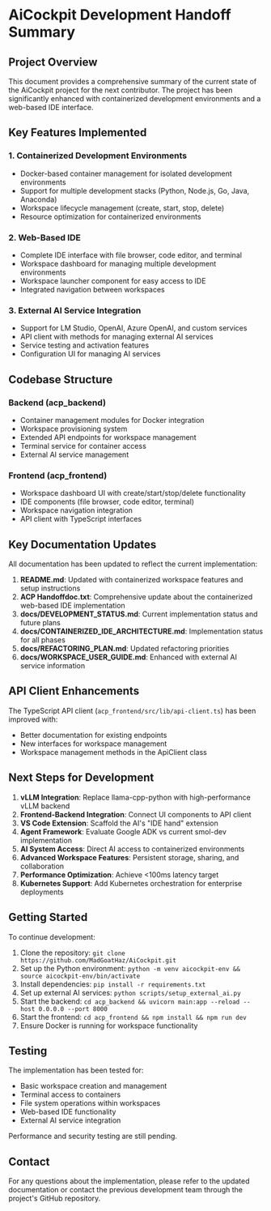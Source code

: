 # AiCockpit Development Handoff Summary

## Project Overview

This document provides a comprehensive summary of the current state of the AiCockpit project for the next contributor. The project has been significantly enhanced with containerized development environments and a web-based IDE interface.

## Key Features Implemented

### 1. Containerized Development Environments
- Docker-based container management for isolated development environments
- Support for multiple development stacks (Python, Node.js, Go, Java, Anaconda)
- Workspace lifecycle management (create, start, stop, delete)
- Resource optimization for containerized environments

### 2. Web-Based IDE
- Complete IDE interface with file browser, code editor, and terminal
- Workspace dashboard for managing multiple development environments
- Workspace launcher component for easy access to IDE
- Integrated navigation between workspaces

### 3. External AI Service Integration
- Support for LM Studio, OpenAI, Azure OpenAI, and custom services
- API client with methods for managing external AI services
- Service testing and activation features
- Configuration UI for managing AI services

## Codebase Structure

### Backend (acp_backend)
- Container management modules for Docker integration
- Workspace provisioning system
- Extended API endpoints for workspace management
- Terminal service for container access
- External AI service management

### Frontend (acp_frontend)
- Workspace dashboard UI with create/start/stop/delete functionality
- IDE components (file browser, code editor, terminal)
- Workspace navigation integration
- API client with TypeScript interfaces

## Key Documentation Updates

All documentation has been updated to reflect the current implementation:

1. **README.md**: Updated with containerized workspace features and setup instructions
2. **ACP Handoffdoc.txt**: Comprehensive update about the containerized web-based IDE implementation
3. **docs/DEVELOPMENT_STATUS.md**: Current implementation status and future plans
4. **docs/CONTAINERIZED_IDE_ARCHITECTURE.md**: Implementation status for all phases
5. **docs/REFACTORING_PLAN.md**: Updated refactoring priorities
6. **docs/WORKSPACE_USER_GUIDE.md**: Enhanced with external AI service information

## API Client Enhancements

The TypeScript API client (`acp_frontend/src/lib/api-client.ts`) has been improved with:
- Better documentation for existing endpoints
- New interfaces for workspace management
- Workspace management methods in the ApiClient class

## Next Steps for Development

1. **vLLM Integration**: Replace llama-cpp-python with high-performance vLLM backend
2. **Frontend-Backend Integration**: Connect UI components to API client
3. **VS Code Extension**: Scaffold the AI's "IDE hand" extension
4. **Agent Framework**: Evaluate Google ADK vs current smol-dev implementation
5. **AI System Access**: Direct AI access to containerized environments
6. **Advanced Workspace Features**: Persistent storage, sharing, and collaboration
7. **Performance Optimization**: Achieve <100ms latency target
8. **Kubernetes Support**: Add Kubernetes orchestration for enterprise deployments

## Getting Started

To continue development:

1. Clone the repository: `git clone https://github.com/MadGoatHaz/AiCockpit.git`
2. Set up the Python environment: `python -m venv aicockpit-env && source aicockpit-env/bin/activate`
3. Install dependencies: `pip install -r requirements.txt`
4. Set up external AI services: `python scripts/setup_external_ai.py`
5. Start the backend: `cd acp_backend && uvicorn main:app --reload --host 0.0.0.0 --port 8000`
6. Start the frontend: `cd acp_frontend && npm install && npm run dev`
7. Ensure Docker is running for workspace functionality

## Testing

The implementation has been tested for:
- Basic workspace creation and management
- Terminal access to containers
- File system operations within workspaces
- Web-based IDE functionality
- External AI service integration

Performance and security testing are still pending.

## Contact

For any questions about the implementation, please refer to the updated documentation or contact the previous development team through the project's GitHub repository.